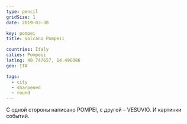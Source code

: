 ```yaml
---
type: pencil
gridSize: 1
date: 2019-03-30

key: pompei
title: Volcano Pompeii

countries: Italy
cities: Pompeii
latlng: 40.747657, 14.496086
geo: ITA

tags:
  - city
  - sharpened
  - round
---
```


С одной стороны написано POMPEI, с другой – VESUVIO. И картинки событий.
